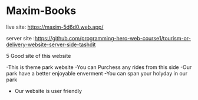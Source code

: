 # Maxim-Books

live site: https://maxim-5d6d0.web.app/

server site :https://github.com/programming-hero-web-course1/tourism-or-delivery-website-server-side-tashdit

5 Good site of this website

-This is theme park website
-You can Purchess any rides from this side
-Our park have a better enjoyable enverment 
-You can span your holyday in our park
- Our website is user friendly
